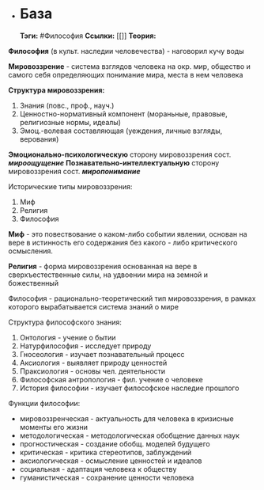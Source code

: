 - # База

	**Тэги:** #Философия
	**Ссылки:** [[]] 
	**Теория:** 

**Философия** (в культ. наследии человечества) - наговорил кучу воды

**Мировоззрение** - система взглядов человека на окр. мир, общество и самого себя определяющих понимание мира, места в нем человека

**Структура мировоззрения:**
1. Знания (повс., проф., науч.)
2. Ценностно-нормативный компонент (мораньные, правовые, религиозные нормы, идеалы)
3. Эмоц.-волевая составляющая (уеждения, личные взгляды, верования)

**Эмоционально-психологическую** сторону мировоззрения сост. ***мироощущение***
**Познавательно-интеллектуальную** сторону мировоззрения сост. ***миропонимание***

Исторические типы мировоззрения:
1. Миф
2. Религия
3. Философия

**Миф** - это повествование о каком-либо событии явлении, основан на вере в истинность его содержания без какого - либо критического осмысления.
   
**Религия** - форма мировоззрения основанная на вере в сверхъестественные силы, на удвоении мира на земной и божественный

Философия - рационально-теоретический тип мировоззрения, в рамках которого вырабатывается система знаний о мире

Структура философского знания:
1. Онтология - учение о бытии
2. Натурфилософия - исследует природу
3. Гносеология - изучает познавательный процесс
4. Аксиология - выявляет природу ценностей
5. Праксиология - основы чел. деятельности
6. Философская антропология - фил. учение о человеке
7. История философии - изучает философское наследие прошлого 

Функции философии:
- мировоззренческая - актуальность для человека в кризисные моменты его жизни
- методологическая - методологическая обобщение данных наук
- прогностическая - создание обобщ. моделей будущего
- критическая - критика стереотипов, заблуждений
- аксиологическая - осмысление ценностей и идеалов
- социальная - адаптация человека к обществу
- гуманистическая - сохранение ценности человека